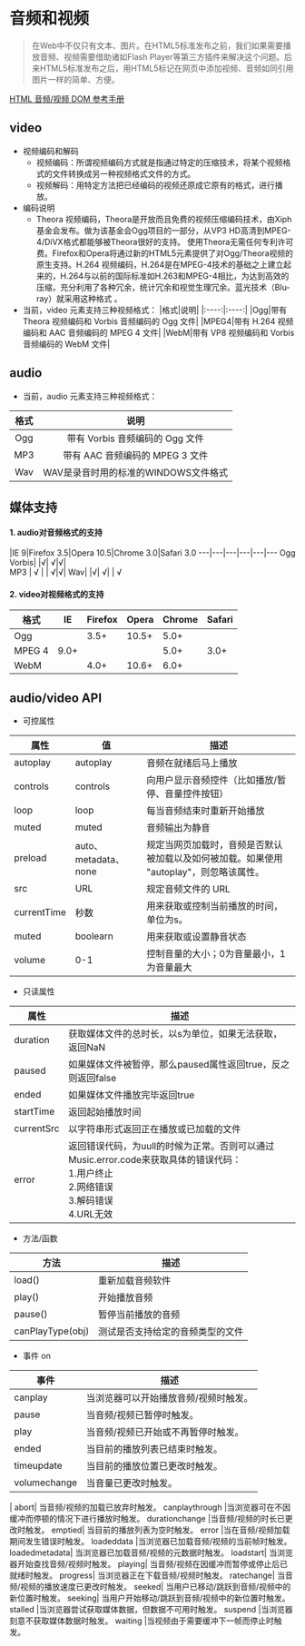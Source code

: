 # 音频和视频
> 在Web中不仅只有文本、图片。在HTML5标准发布之前，我们如果需要播放音频、视频需要借助诸如Flash Player等第三方插件来解决这个问题。后来HTML5标准发布之后，用HTML5标记在网页中添加视频、音频如同引用图片一样的简单、方便。

[HTML 音频/视频 DOM 参考手册](http://www.runoob.com/tags/ref-av-dom.html)

##  video
 * 视频编码和解码
   * 视频编码：所谓视频编码方式就是指通过特定的压缩技术，将某个视频格式的文件转换成另一种视频格式文件的方式。
   * 视频解码：用特定方法把已经编码的视频还原成它原有的格式，进行播放。
  * 编码说明
    * Theora 视频编码，Theora是开放而且免费的视频压缩编码技术，由Xiph基金会发布。做为该基金会Ogg项目的一部分，从VP3 HD高清到MPEG-4/DiVX格式都能够被Theora很好的支持。 使用Theora无需任何专利许可费。Firefox和Opera将通过新的HTML5元素提供了对Ogg/Theora视频的原生支持。H.264 视频编码，H.264是在MPEG-4技术的基础之上建立起来的，H.264与以前的国际标准如H.263和MPEG-4相比，为达到高效的压缩，充分利用了各种冗余，统计冗余和视觉生理冗余。蓝光技术（Blu-ray）就采用这种格式 。
  * 当前，video 元素支持三种视频格式：
|格式|说明|
|:----:|:----:|
|Ogg|带有 Theora 视频编码和 Vorbis 音频编码的 Ogg 文件|
|MPEG4|带有 H.264 视频编码和 AAC 音频编码的 MPEG 4 文件|
|WebM|带有 VP8 视频编码和 Vorbis 音频编码的 WebM 文件|

## audio
* 当前，audio 元素支持三种视频格式：

 |格式|说明|
 |:----:|:----:|
 |Ogg|带有  Vorbis 音频编码的 Ogg 文件|
 |MP3|带有  AAC 音频编码的 MPEG 3 文件|
 |Wav|WAV是录音时用的标准的WINDOWS文件格式|

## 媒体支持
#### 1. audio对音频格式的支持
 |IE 9|Firefox 3.5|Opera 10.5|Chrome 3.0|Safari 3.0
 ---|---|---|---|---|---
Ogg Vorbis| |√|	√|√| 	 
MP3 |	√	| |	√|√|
Wav|	|√|	√|	|	√
#### 2. video对视频格式的支持

 格式|	IE	|Firefox|	Opera|	Chrome|	Safari
 ---|---|---|---|---|---
 Ogg	| |	3.5+|	10.5+|	5.0+|
 MPEG 4|	9.0+|	| |	5.0+	|3.0+
 WebM	| |	4.0+|	10.6+|	6.0+|

## audio/video API
- 可控属性

属性 | 值 | 描述
---|---|---
autoplay | autoplay | 音频在就绪后马上播放
controls | controls | 向用户显示音频控件（比如播放/暂停、音量控件按钮）
loop | loop | 每当音频结束时重新开始播放
muted | muted | 音频输出为静音
preload | auto、metadata、none | 规定当网页加载时，音频是否默认被加载以及如何被加载。如果使用 "autoplay"，则忽略该属性。
src | URL | 规定音频文件的 URL
currentTime	|秒数|用来获取或控制当前播放的时间，单位为s。
muted	|boolearn|用来获取或设置静音状态
volume|0-1|	控制音量的大小；0为音量最小，1为音量最大

- 只读属性

属性 | 描述
---|---
duration|获取媒体文件的总时长，以s为单位，如果无法获取，返回NaN
paused|如果媒体文件被暂停，那么paused属性返回true，反之则返回false
ended |如果媒体文件播放完毕返回true
startTime |	返回起始播放时间
currentSrc |以字符串形式返回正在播放或已加载的文件
error	 |返回错误代码，为uull的时候为正常。否则可以通过Music.error.code来获取具体的错误代码：<br>1.用户终止<br> 2.网络错误<br> 3.解码错误 <br>4.URL无效

- 方法/函数

方法|描述
---|---
load()|	重新加载音频软件
play()	|开始播放音频
pause()	|暂停当前播放的音频
canPlayType(obj)|	测试是否支持给定的音频类型的文件

- 事件 on

事件|	描述
---|---
canplay|当浏览器可以开始播放音频/视频时触发。
pause	|当音频/视频已暂停时触发。
play	|当音频/视频已开始或不再暂停时触发。
ended	|当目前的播放列表已结束时触发。
timeupdate|	当目前的播放位置已更改时触发。
volumechange|	当音量已更改时触发。
|
abort|	当音频/视频的加载已放弃时触发。
canplaythrough	|当浏览器可在不因缓冲而停顿的情况下进行播放时触发。
durationchange	|当音频/视频的时长已更改时触发。
emptied|	当目前的播放列表为空时触发。
error	|当在音频/视频加载期间发生错误时触发。
loadeddata	|当浏览器已加载音频/视频的当前帧时触发。
loadedmetadata|	当浏览器已加载音频/视频的元数据时触发。
loadstart|	当浏览器开始查找音频/视频时触发。
playing|	当音频/视频在因缓冲而暂停或停止后已就绪时触发。
progress|	当浏览器正在下载音频/视频时触发。
ratechange|	当音频/视频的播放速度已更改时触发。
seeked|	当用户已移动/跳跃到音频/视频中的新位置时触发。
seeking|	当用户开始移动/跳跃到音频/视频中的新位置时触发。
stalled	|当浏览器尝试获取媒体数据，但数据不可用时触发。
suspend	|当浏览器刻意不获取媒体数据时触发。
waiting	|当视频由于需要缓冲下一帧而停止时触发。

